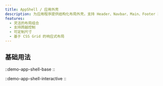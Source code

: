 ```yaml
---
title: AppShell / 应用外壳
description: 为应用程序提供结构化布局外壳，支持 Header、Navbar、Main、Footer 和 Aside 部分。
features:
  - 灵活的布局组合
  - 支持跨越控制
  - 可定制尺寸
  - 基于 CSS Grid 的响应式布局
---
```


## 基础用法

::demo-app-shell-base
::

::demo-app-shell-interactive
::
